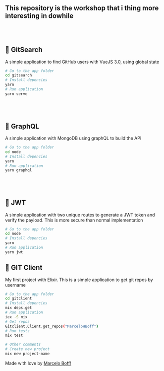 ## This repository is the workshop that i thing more interesting in dowhile

## <br/>

<h2>🚀 GitSearch</h2>

A simple application to find GitHub users with VueJS 3.0, using global state

```bash
# Go to the app folder
cd gitsearch
# Install depencies
yarn
# Run application
yarn serve
```

## <br/>

<h2>🚀 GraphQL</h2>

A simple application with MongoDB using graphQL to build the API

```bash
# Go to the app folder
cd node
# Install depencies
yarn
# Run application
yarn graphql
```

## <br/>

<h2>🚀 JWT</h2>

A simple application with two unique routes to generate a JWT token and verify the payload. This is more secure than normal implementation

```bash
# Go to the app folder
cd node
# Install depencies
yarn
# Run application
yarn jwt
```

<h2>🚀 GIT Client</h2>

My first project with Elixir. This is a simple application to get git repos by username

```bash
# Go to the app folder
cd gitclient
# Install depencies
mix deps.get
# Run application
iex -S mix
# Get repos
Gitclient.Client.get_repos("MarceloHBoff")
# Run tests
mix test

# Other comments
# Create new project
mix new project-name
```

Made with love by [Marcelo Boff!](https://www.linkedin.com/in/marcelo-boff)
